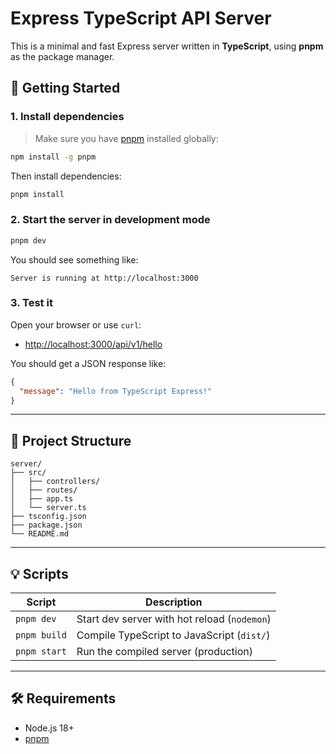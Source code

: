 # Express TypeScript API Server

This is a minimal and fast Express server written in **TypeScript**, using **pnpm** as the package manager.

## 🚀 Getting Started

### 1. Install dependencies

> Make sure you have [pnpm](https://pnpm.io/installation) installed globally:

```bash
npm install -g pnpm
```

Then install dependencies:

```bash
pnpm install
```

### 2. Start the server in development mode

```bash
pnpm dev
```

You should see something like:

```
Server is running at http://localhost:3000
```

### 3. Test it

Open your browser or use `curl`:

- [http://localhost:3000/api/v1/hello](http://localhost:3000/api/v1/hello)

You should get a JSON response like:

```json
{
  "message": "Hello from TypeScript Express!"
}
```

---

## 📁 Project Structure

```
server/
├── src/
│   ├── controllers/
│   ├── routes/
│   ├── app.ts
│   └── server.ts
├── tsconfig.json
├── package.json
└── README.md
```

---

## 💡 Scripts

| Script       | Description                                  |
| ------------ | -------------------------------------------- |
| `pnpm dev`   | Start dev server with hot reload (`nodemon`) |
| `pnpm build` | Compile TypeScript to JavaScript (`dist/`)   |
| `pnpm start` | Run the compiled server (production)         |

---

## 🛠️ Requirements

- Node.js 18+
- [pnpm](https://pnpm.io)
